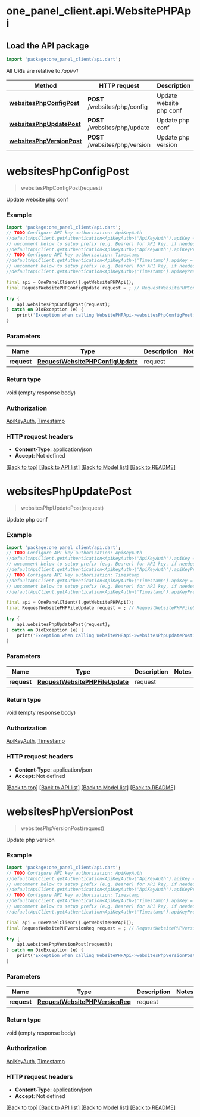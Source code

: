 # one_panel_client.api.WebsitePHPApi

## Load the API package
```dart
import 'package:one_panel_client/api.dart';
```

All URIs are relative to */api/v1*

Method | HTTP request | Description
------------- | ------------- | -------------
[**websitesPhpConfigPost**](WebsitePHPApi.md#websitesphpconfigpost) | **POST** /websites/php/config | Update website php conf
[**websitesPhpUpdatePost**](WebsitePHPApi.md#websitesphpupdatepost) | **POST** /websites/php/update | Update php conf
[**websitesPhpVersionPost**](WebsitePHPApi.md#websitesphpversionpost) | **POST** /websites/php/version | Update php version


# **websitesPhpConfigPost**
> websitesPhpConfigPost(request)

Update website php conf

### Example
```dart
import 'package:one_panel_client/api.dart';
// TODO Configure API key authorization: ApiKeyAuth
//defaultApiClient.getAuthentication<ApiKeyAuth>('ApiKeyAuth').apiKey = 'YOUR_API_KEY';
// uncomment below to setup prefix (e.g. Bearer) for API key, if needed
//defaultApiClient.getAuthentication<ApiKeyAuth>('ApiKeyAuth').apiKeyPrefix = 'Bearer';
// TODO Configure API key authorization: Timestamp
//defaultApiClient.getAuthentication<ApiKeyAuth>('Timestamp').apiKey = 'YOUR_API_KEY';
// uncomment below to setup prefix (e.g. Bearer) for API key, if needed
//defaultApiClient.getAuthentication<ApiKeyAuth>('Timestamp').apiKeyPrefix = 'Bearer';

final api = OnePanelClient().getWebsitePHPApi();
final RequestWebsitePHPConfigUpdate request = ; // RequestWebsitePHPConfigUpdate | request

try {
    api.websitesPhpConfigPost(request);
} catch on DioException (e) {
    print('Exception when calling WebsitePHPApi->websitesPhpConfigPost: $e\n');
}
```

### Parameters

Name | Type | Description  | Notes
------------- | ------------- | ------------- | -------------
 **request** | [**RequestWebsitePHPConfigUpdate**](RequestWebsitePHPConfigUpdate.md)| request | 

### Return type

void (empty response body)

### Authorization

[ApiKeyAuth](../README.md#ApiKeyAuth), [Timestamp](../README.md#Timestamp)

### HTTP request headers

 - **Content-Type**: application/json
 - **Accept**: Not defined

[[Back to top]](#) [[Back to API list]](../README.md#documentation-for-api-endpoints) [[Back to Model list]](../README.md#documentation-for-models) [[Back to README]](../README.md)

# **websitesPhpUpdatePost**
> websitesPhpUpdatePost(request)

Update php conf

### Example
```dart
import 'package:one_panel_client/api.dart';
// TODO Configure API key authorization: ApiKeyAuth
//defaultApiClient.getAuthentication<ApiKeyAuth>('ApiKeyAuth').apiKey = 'YOUR_API_KEY';
// uncomment below to setup prefix (e.g. Bearer) for API key, if needed
//defaultApiClient.getAuthentication<ApiKeyAuth>('ApiKeyAuth').apiKeyPrefix = 'Bearer';
// TODO Configure API key authorization: Timestamp
//defaultApiClient.getAuthentication<ApiKeyAuth>('Timestamp').apiKey = 'YOUR_API_KEY';
// uncomment below to setup prefix (e.g. Bearer) for API key, if needed
//defaultApiClient.getAuthentication<ApiKeyAuth>('Timestamp').apiKeyPrefix = 'Bearer';

final api = OnePanelClient().getWebsitePHPApi();
final RequestWebsitePHPFileUpdate request = ; // RequestWebsitePHPFileUpdate | request

try {
    api.websitesPhpUpdatePost(request);
} catch on DioException (e) {
    print('Exception when calling WebsitePHPApi->websitesPhpUpdatePost: $e\n');
}
```

### Parameters

Name | Type | Description  | Notes
------------- | ------------- | ------------- | -------------
 **request** | [**RequestWebsitePHPFileUpdate**](RequestWebsitePHPFileUpdate.md)| request | 

### Return type

void (empty response body)

### Authorization

[ApiKeyAuth](../README.md#ApiKeyAuth), [Timestamp](../README.md#Timestamp)

### HTTP request headers

 - **Content-Type**: application/json
 - **Accept**: Not defined

[[Back to top]](#) [[Back to API list]](../README.md#documentation-for-api-endpoints) [[Back to Model list]](../README.md#documentation-for-models) [[Back to README]](../README.md)

# **websitesPhpVersionPost**
> websitesPhpVersionPost(request)

Update php version

### Example
```dart
import 'package:one_panel_client/api.dart';
// TODO Configure API key authorization: ApiKeyAuth
//defaultApiClient.getAuthentication<ApiKeyAuth>('ApiKeyAuth').apiKey = 'YOUR_API_KEY';
// uncomment below to setup prefix (e.g. Bearer) for API key, if needed
//defaultApiClient.getAuthentication<ApiKeyAuth>('ApiKeyAuth').apiKeyPrefix = 'Bearer';
// TODO Configure API key authorization: Timestamp
//defaultApiClient.getAuthentication<ApiKeyAuth>('Timestamp').apiKey = 'YOUR_API_KEY';
// uncomment below to setup prefix (e.g. Bearer) for API key, if needed
//defaultApiClient.getAuthentication<ApiKeyAuth>('Timestamp').apiKeyPrefix = 'Bearer';

final api = OnePanelClient().getWebsitePHPApi();
final RequestWebsitePHPVersionReq request = ; // RequestWebsitePHPVersionReq | request

try {
    api.websitesPhpVersionPost(request);
} catch on DioException (e) {
    print('Exception when calling WebsitePHPApi->websitesPhpVersionPost: $e\n');
}
```

### Parameters

Name | Type | Description  | Notes
------------- | ------------- | ------------- | -------------
 **request** | [**RequestWebsitePHPVersionReq**](RequestWebsitePHPVersionReq.md)| request | 

### Return type

void (empty response body)

### Authorization

[ApiKeyAuth](../README.md#ApiKeyAuth), [Timestamp](../README.md#Timestamp)

### HTTP request headers

 - **Content-Type**: application/json
 - **Accept**: Not defined

[[Back to top]](#) [[Back to API list]](../README.md#documentation-for-api-endpoints) [[Back to Model list]](../README.md#documentation-for-models) [[Back to README]](../README.md)

